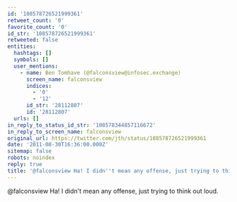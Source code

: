 ```yaml
---
id: '108578726521999361'
retweet_count: '0'
favorite_count: '0'
id_str: '108578726521999361'
retweeted: false
entities:
  hashtags: []
  symbols: []
  user_mentions:
    - name: Ben Tomhave (@falconsview@infosec.exchange)
      screen_name: falconsview
      indices:
        - '0'
        - '12'
      id_str: '28112807'
      id: '28112807'
  urls: []
in_reply_to_status_id_str: '108578344857116672'
in_reply_to_screen_name: falconsview
original_url: https://twitter.com/jth/status/108578726521999361
date: '2011-08-30T16:36:00.000Z'
sitemap: false
robots: noindex
reply: true
title: '@falconsview Ha! I didn''t mean any offense, just trying to think out loud.'
---
```


@falconsview Ha! I didn't mean any offense, just trying to think out loud.